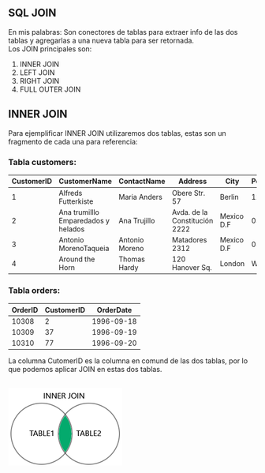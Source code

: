 ## SQL JOIN

En mis palabras:
Son conectores de tablas para extraer info de las dos tablas y agregarlas a una nueva tabla para ser retornada.  
Los JOIN principales son:

1. INNER JOIN
2. LEFT JOIN
3. RIGHT JOIN
4. FULL OUTER JOIN

## INNER JOIN

Para ejemplificar INNER JOIN utilizaremos dos tablas, estas son un fragmento de cada una para referencia:

### Tabla customers:

| CustomerID | CustomerName                        | ContactName    | Address                       | City       | PostalCode | Country |
| ---------- | ----------------------------------- | -------------- | ----------------------------- | ---------- | ---------- | ------- |
| 1          | Alfreds Futterkiste                 | Maria Anders   | Obere Str. 57                 | Berlin     | 12209      | Germany |
| 2          | Ana trumilllo Emparedados y helados | Ana Trujillo   | Avda. de la Constitución 2222 | Mexico D.F | 05021      | Mexico  |
| 3          | Antonio MorenoTaqueia               | Antonio Moreno | Matadores 2312                | Mexico D.F | 05023      | Mexico  |
| 4          | Around the Horn                     | Thomas Hardy   | 120 Hanover Sq.               | London     | Wa1 1DP    | UK      |

### Tabla orders:

| OrderID | CustomerID | OrderDate  |
| ------- | ---------- | ---------- |
| 10308   | 2          | 1996-09-18 |
| 10309   | 37         | 1996-09-19 |
| 10310   | 77         | 1996-09-20 |

La columna CutomerID es la columna en comund de las dos tablas, por lo que podemos aplicar JOIN en estas dos tablas.

##

<!-- ![texto alternativo de prueva](./join_imgs/img_inner_join.png)
 -->
<picture>
  <source media='(prefers-color-scheme: light)' srcset='./join_imgs/img_full_outer_join.png'>
  <source media='(prefers-color-scheme: dark)' style='color:white; background-color: white;' srcset='./join_imgs/img_left_join.png'>
  <img alt='inner join image representation.' src='./join_imgs/img_inner_join.png'>
</picture>
